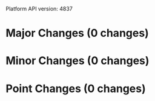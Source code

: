 Platform API version: 4837


# Major Changes (0 changes)


# Minor Changes (0 changes)


# Point Changes (0 changes)
